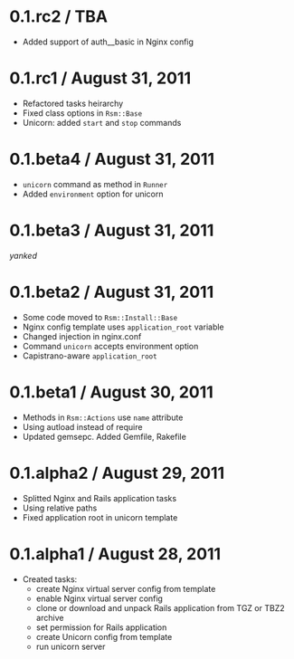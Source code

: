 # 0.1.rc2 / TBA

  * Added support of auth__basic in Nginx config

# 0.1.rc1 / August 31, 2011

  * Refactored tasks heirarchy
  * Fixed class options in `Rsm::Base`
  * Unicorn: added `start` and `stop` commands

# 0.1.beta4 / August 31, 2011

  * `unicorn` command as method in `Runner`
  * Added `environment` option for unicorn

# 0.1.beta3 / August 31, 2011

  *yanked*

# 0.1.beta2 / August 31, 2011

  * Some code moved to `Rsm::Install::Base`
  * Nginx config template uses `application_root` variable
  * Changed injection in nginx.conf
  * Command `unicorn` accepts environment option
  * Capistrano-aware `application_root`

# 0.1.beta1 / August 30, 2011

  * Methods in `Rsm::Actions` use `name` attribute
  * Using autload instead of require
  * Updated gemsepc. Added Gemfile, Rakefile

# 0.1.alpha2 / August 29, 2011

  * Splitted Nginx and Rails application tasks
  * Using relative paths
  * Fixed application root in unicorn template

# 0.1.alpha1 / August 28, 2011

  * Created tasks:
    - create Nginx virtual server config from template
    - enable Nginx virtual server config
    - clone or download and unpack Rails application from TGZ or TBZ2 archive
    - set permission for Rails application
    - create Unicorn config from template
    - run unicorn server
